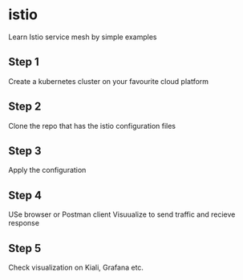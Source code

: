 # istio
Learn Istio service mesh by simple examples

## Step 1
Create a kubernetes cluster on your favourite cloud platform
## Step 2
Clone the repo that has the istio configuration files
## Step 3
Apply the configuration
## Step 4
USe browser or Postman client Visuualize to send traffic and recieve response
## Step 5
Check visualization on Kiali, Grafana etc.
